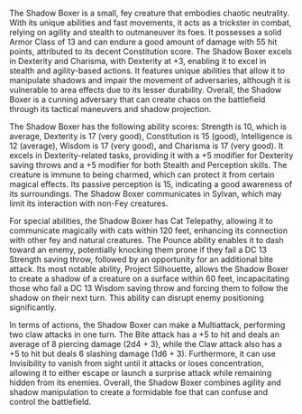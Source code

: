 The Shadow Boxer is a small, fey creature that embodies chaotic neutrality. With its unique abilities and fast movements, it acts as a trickster in combat, relying on agility and stealth to outmaneuver its foes. It possesses a solid Armor Class of 13 and can endure a good amount of damage with 55 hit points, attributed to its decent Constitution score. The Shadow Boxer excels in Dexterity and Charisma, with Dexterity at +3, enabling it to excel in stealth and agility-based actions. It features unique abilities that allow it to manipulate shadows and impair the movement of adversaries, although it is vulnerable to area effects due to its lesser durability. Overall, the Shadow Boxer is a cunning adversary that can create chaos on the battlefield through its tactical maneuvers and shadow projection.

The Shadow Boxer has the following ability scores: Strength is 10, which is average, Dexterity is 17 (very good), Constitution is 15 (good), Intelligence is 12 (average), Wisdom is 17 (very good), and Charisma is 17 (very good). It excels in Dexterity-related tasks, providing it with a +5 modifier for Dexterity saving throws and a +5 modifier for both Stealth and Perception skills. The creature is immune to being charmed, which can protect it from certain magical effects. Its passive perception is 15, indicating a good awareness of its surroundings. The Shadow Boxer communicates in Sylvan, which may limit its interaction with non-Fey creatures.

For special abilities, the Shadow Boxer has Cat Telepathy, allowing it to communicate magically with cats within 120 feet, enhancing its connection with other fey and natural creatures. The Pounce ability enables it to dash toward an enemy, potentially knocking them prone if they fail a DC 13 Strength saving throw, followed by an opportunity for an additional bite attack. Its most notable ability, Project Silhouette, allows the Shadow Boxer to create a shadow of a creature on a surface within 60 feet, incapacitating those who fail a DC 13 Wisdom saving throw and forcing them to follow the shadow on their next turn. This ability can disrupt enemy positioning significantly.

In terms of actions, the Shadow Boxer can make a Multiattack, performing two claw attacks in one turn. The Bite attack has a +5 to hit and deals an average of 8 piercing damage (2d4 + 3), while the Claw attack also has a +5 to hit but deals 6 slashing damage (1d6 + 3). Furthermore, it can use Invisibility to vanish from sight until it attacks or loses concentration, allowing it to either escape or launch a surprise attack while remaining hidden from its enemies. Overall, the Shadow Boxer combines agility and shadow manipulation to create a formidable foe that can confuse and control the battlefield.